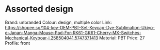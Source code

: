 # Assorted design

Brand: unbranded
Colour: design, multiple color
Link: https://shopee.sg/104-key-OEM-PBT-Set-Keycap-Dye-Sublimation-Ukiyo-e-Japan-Manga-Mouse-Pad-For-RK61-GK61-Cherry-MX-Switches-Mechanical-Keyboar-i.258504041.5747371413
Material: PBT
Price: 27
Profile: front
